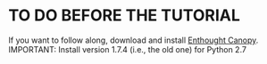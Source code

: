 # TO DO BEFORE THE TUTORIAL
If you want to follow along, download and install <a href="https://store.enthought.com/downloads/">Enthought Canopy</a>. IMPORTANT: Install version 1.7.4 (i.e., the old one) for Python 2.7

